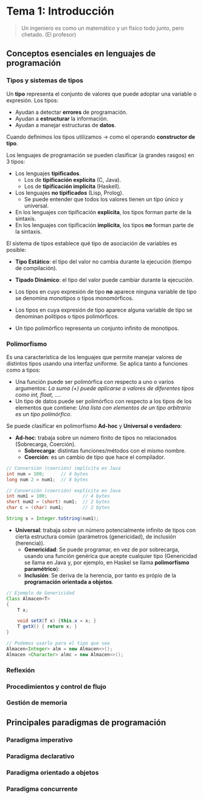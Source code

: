 # Tema 1: Introducción
> Un ingeniero es como un matemático y un físico todo junto, pero chetado. (El profesor)

## Conceptos esenciales en lenguajes de programación

### Tipos y sistemas de tipos
Un **tipo** representa el conjunto de valores que puede adoptar una variable o expresión. Los tipos:

* Ayudan a detectar **errores** de programación.
* Ayudan a **estructurar** la información.
* Ayudan a manejar estructuras de **datos**. 

Cuando definimos los tipos utilizamos $\rightarrow$ como el operando **constructor de tipo**.

Los lenguajes de programación se pueden clasificar (a grandes rasgos) en 3 tipos:
* Los lenguajes **tipificados**.
    * Los de **tipificación explícita** (C, Java).
    * Los de **tipificación implícita** (Haskell).
* Los lenguajes **no tipificados** (Lisp, Prolog).  
    * Se puede entender que todos los valores tienen un tipo único y universal.
* En los lenguajes con tipificación **explícita**, los tipos forman parte de la sintaxis.
* En los lenguajes con tipificación **implícita**, los tipos **no** forman parte de la sintaxis.


El sistema de tipos establece qué tipo de asociación de variables es posible:
* **Tipo Estático**: el tipo del valor no cambia durante la ejecución (tiempo de compilación).
* **Tipado Dinámico**: el tipo del valor puede cambiar durante la ejecución.

* Los tipos en cuyo expresión de tipo **no** aparece ninguna variable de tipo se denomina monotipos o tipos monomórficos.
* Los tipos en cuya expresión de tipo aparece alguna variable de tipo se denominan politipos o tipos polimórficos.
* Un tipo polimórfico representa un conjunto infinito de monotipos.

### Polimorfismo
Es una característica de los lenguajes que permite manejar valores de distintos tipos usando una interfaz uniforme. Se aplica tanto a funciones como a tipos:
* Una función puede ser polimórfica con respecto a uno o varios argumentos: *La suma (+) puede aplicarse a valores de diferentes tipos como int, float, ...*.
* Un tipo de datos puede ser polimórfico con respecto a los tipos de los elementos que contiene: *Una lista con elementos de un tipo arbitrario es un tipo polimórfico*.

Se puede clasificar en polimorfismo **Ad-hoc** y **Universal o verdadero**:
* **Ad-hoc**: trabaja sobre un número finito de tipos no relacionados (Sobrecarga, Coerción).
    * **Sobrecarga**: distintas funciones/métodos con el mismo nombre.
    * **Coerción**: es un cambio de tipo que hace el compilador.
```Java
// Conversión (coerción) implícita en Java
int num = 100;      // 4 bytes
long num 2 = num1;  // 8 bytes

// Conversión (coerción) explícita en Java
int num1 = 100;             // 4 bytes
short num2 = (short) num1;  // 2 bytes
char c = (char) num1;       // 2 bytes

String s = Integer.toString(num1);
```

* **Universal**: trabaja sobre un número potencialmente infinito de tipos con cierta estructura común (parámetros (genericidad), de inclusión (herencia)).
    * **Genericidad**: Se puede programar, en vez de por sobrecarga, usando una función genérica que acepte cualquier tipo (Genericidad se llama en Java y, por ejemplo, en Haskel se llama **polimorfísmo paramétrico**):
    * **Inclusión**: Se deriva de la herencia, por tanto es própio de la **programación orientada a objetos**. 

```Java
// Ejemplo de Genericidad
Class Almacen<T>
{
    T x;

    void setX(T x) {this.x = x; }
    T getX() { return x; }
}

// Podemos usarlo para el tipo que sea
Almacen<Integer> alm = new Almacen<>();
Almacen <Character> almc = new Almacen<>();
```

### Reflexión

### Procedimientos y control de flujo

### Gestión de memoria


## Principales paradigmas de programación

### Paradigma imperativo

### Paradigma declarativo

### Paradigma orientado a objetos

### Paradigma concurrente